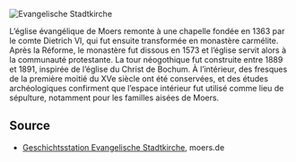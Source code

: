 ![Evangelische Stadtkirche](./images/moers-gs/p3.1.jpg)

L’église évangélique de Moers remonte à une chapelle fondée en 1363 par le comte Dietrich VI, qui fut ensuite transformée en monastère carmélite. Après la Réforme, le monastère fut dissous en 1573 et l’église servit alors à la communauté protestante. La tour néogothique fut construite entre 1889 et 1891, inspirée de l’église du Christ de Bochum. À l’intérieur, des fresques de la première moitié du XVe siècle ont été conservées, et des études archéologiques confirment que l’espace intérieur fut utilisé comme lieu de sépulture, notamment pour les familles aisées de Moers.

Source
------

* [Geschichtsstation Evangelische Stadtkirche], moers.de

[Geschichtsstation Evangelische Stadtkirche]: https://www-moers-de.translate.goog/leben-moers/geschichtsstation/geschichtsstation-03-evangelische-stadtkirche?_x_tr_sl=de&_x_tr_tl=fr
